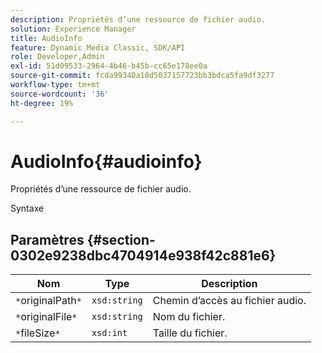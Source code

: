 ```yaml
---
description: Propriétés d’une ressource de fichier audio.
solution: Experience Manager
title: AudioInfo
feature: Dynamic Media Classic, SDK/API
role: Developer,Admin
exl-id: 51d09533-2964-4b46-b45b-cc65e178ee0a
source-git-commit: fcda99340a18d5037157723bb3bdca5fa9df3277
workflow-type: tm+mt
source-wordcount: '36'
ht-degree: 19%

---
```


# AudioInfo{#audioinfo}

Propriétés d’une ressource de fichier audio.

Syntaxe

## Paramètres {#section-0302e9238dbc4704914e938f42c881e6}

| Nom | Type | Description |
|---|---|---|
| `*`originalPath`*` | `xsd:string` | Chemin d’accès au fichier audio. |
| `*`originalFile`*` | `xsd:string` | Nom du fichier. |
| `*`fileSize`*` | `xsd:int` | Taille du fichier. |
